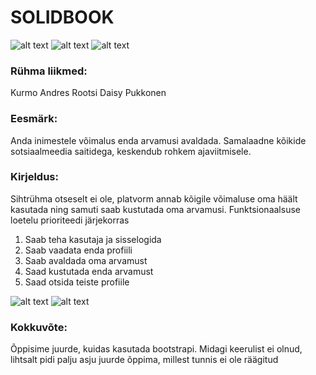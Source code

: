 # SOLIDBOOK
![alt text](https://www.upload.ee/image/7756403/pic1.JPG)
![alt text](https://www.upload.ee/image/7756406/pic2.JPG)
![alt text](https://www.upload.ee/image/7754123/pic3.JPG)

### Rühma liikmed:
Kurmo Andres Rootsi
Daisy Pukkonen
### Eesmärk:
Anda inimestele võimalus enda arvamusi avaldada. Samalaadne kõikide sotsiaalmeedia saitidega, keskendub 
rohkem ajaviitmisele.
### Kirjeldus:
Sihtrühma otseselt ei ole, platvorm annab kõigile võimaluse oma häält kasutada ning samuti saab kustutada oma arvamusi.
Funktsionaalsuse loetelu prioriteedi järjekorras
1. Saab teha kasutaja ja sisselogida
2. Saab vaadata enda profiili
3. Saab avaldada oma arvamust
4. Saad kustutada enda arvamust
5. Saad otsida teiste profiile

![alt text](https://www.upload.ee/image/7756396/huj.PNG)
![alt text](https://www.upload.ee/image/7756399/uhj2.PNG)

### Kokkuvõte: 
Õppisime juurde, kuidas kasutada bootstrapi. Midagi keerulist ei olnud, lihtsalt pidi palju asju juurde õppima, millest tunnis ei ole räägitud

